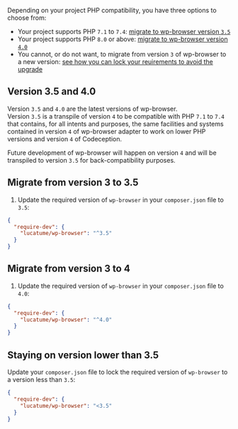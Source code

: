 Depending on your project PHP compatibility, you have three options to choose from:

* Your project supports PHP `7.1` to `7.4`: [migrate to wp-browser version `3.5`](#migrate-from-version-3-to-35)
* Your project supports PHP `8.0` or above: [migrate to wp-browser version `4.0`](#migrate-from-version-3-to-4)
* You cannot, or do not want, to migrate from version `3` of wp-browser to a new
  version: [see how you can lock your reuirements to avoid the upgrade](#staying-on-version-lower-than-35)

## Version 3.5 and 4.0

Version `3.5` and `4.0` are the latest versions of wp-browser.  
Version `3.5` is a transpile of version `4` to be compatible with PHP `7.1` to `7.4` that contains, for all intents and
purposes, the same facilities and systems contained in version `4` of wp-browser adapter to work on lower PHP versions and version `4` of Codeception.

Future development of wp-browser will happen on version `4` and will be transpiled to version `3.5` for
back-compatibility purposes.

## Migrate from version 3 to 3.5

1. Update the required version of `wp-browser` in your `composer.json` file to `3.5`:

```json
{
  "require-dev": {
    "lucatume/wp-browser": "^3.5"
  }
}
```

## Migrate from version 3 to 4

1. Update the required version of `wp-browser` in your `composer.json` file to `4.0`:

```json
{
  "require-dev": {
    "lucatume/wp-browser": "^4.0"
  }
}
```

## Staying on version lower than 3.5

Update your `composer.json` file to lock the required version of `wp-browser` to a version less than `3.5`:

```json
{
  "require-dev": {
    "lucatume/wp-browser": "<3.5"
  }
}
```
